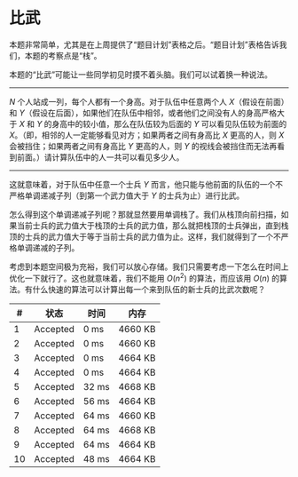 # 比武

本题非常简单，尤其是在上周提供了“题目计划”表格之后。“题目计划”表格告诉我们，本题的考察点是“栈”。

本题的“比武”可能让一些同学初见时摸不着头脑。我们可以试着换一种说法。

---

$N$ 个人站成一列，每个人都有一个身高。对于队伍中任意两个人 $X$（假设在前面）和 $Y$（假设在后面），如果他们在队伍中相邻，或者他们之间没有人的身高严格大于 $X$ 和 $Y$ 的身高中的较小值，那么在队伍较为后面的 $Y$ 可以看见队伍较为前面的 $X$。（即，相邻的人一定能够看见对方；如果两者之间有身高比 $X$ 更高的人，则 $X$ 会被挡住；如果两者之间有身高比 $Y$ 更高的人，则 $Y$ 的视线会被挡住而无法再看到前面。）请计算队伍中的人一共可以看见多少人。

---

这就意味着，对于队伍中任意一个士兵 $Y$ 而言，他只能与他前面的队伍的一个不严格单调递减子列（到第一个武力值大于 $Y$ 的士兵为止）进行比武。

怎么得到这个单调递减子列呢？那就显然要用单调栈了。我们从栈顶向前扫描，如果当前士兵的武力值大于栈顶的士兵的武力值，那么就把栈顶的士兵弹出，直到栈顶的士兵的武力值大于等于当前士兵的武力值为止。这样，我们就得到了一个不严格单调递减的子列。

考虑到本题空间极为充裕，我们可以放心存储。我们只需要考虑一下怎么在时间上优化一下就行了。这也就意味着，我们不能用 $O(n^2)$ 的算法，而应该用 $O(n)$ 的算法。有什么快速的算法可以计算出每一个来到队伍的新士兵的比武次数呢？

| #   | 状态     | 时间  | 内存    |
| --- | -------- | ----- | ------- |
| 1   | Accepted | 0 ms  | 4660 KB |
| 2   | Accepted | 0 ms  | 4660 KB |
| 3   | Accepted | 0 ms  | 4664 KB |
| 4   | Accepted | 0 ms  | 4664 KB |
| 5   | Accepted | 32 ms | 4668 KB |
| 6   | Accepted | 56 ms | 4664 KB |
| 7   | Accepted | 64 ms | 4660 KB |
| 8   | Accepted | 64 ms | 4668 KB |
| 9   | Accepted | 64 ms | 4664 KB |
| 10  | Accepted | 48 ms | 4664 KB |
